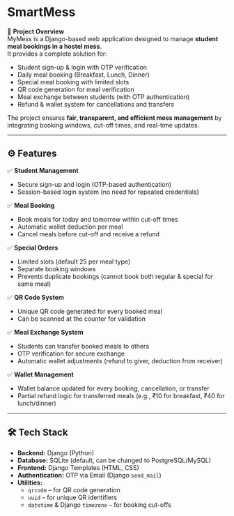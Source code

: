 # SmartMess

📌 **Project Overview**  
MyMess is a Django-based web application designed to manage **student meal bookings in a hostel mess**.  
It provides a complete solution for:  

- Student sign-up & login with OTP verification  
- Daily meal booking (Breakfast, Lunch, Dinner)  
- Special meal booking with limited slots  
- QR code generation for meal verification  
- Meal exchange between students (with OTP authentication)  
- Refund & wallet system for cancellations and transfers  

The project ensures **fair, transparent, and efficient mess management** by integrating booking windows, cut-off times, and real-time updates.  

---

## ⚙️ Features  

✅ **Student Management**  
- Secure sign-up and login (OTP-based authentication)  
- Session-based login system (no need for repeated credentials)  

✅ **Meal Booking**  
- Book meals for today and tomorrow within cut-off times  
- Automatic wallet deduction per meal  
- Cancel meals before cut-off and receive a refund  

✅ **Special Orders**  
- Limited slots (default 25 per meal type)  
- Separate booking windows  
- Prevents duplicate bookings (cannot book both regular & special for same meal)  

✅ **QR Code System**  
- Unique QR code generated for every booked meal  
- Can be scanned at the counter for validation  

✅ **Meal Exchange System**  
- Students can transfer booked meals to others  
- OTP verification for secure exchange  
- Automatic wallet adjustments (refund to giver, deduction from receiver)  

✅ **Wallet Management**  
- Wallet balance updated for every booking, cancellation, or transfer  
- Partial refund logic for transferred meals (e.g., ₹10 for breakfast, ₹40 for lunch/dinner)  

---

## 🛠️ Tech Stack  

- **Backend:** Django (Python)  
- **Database:** SQLite (default, can be changed to PostgreSQL/MySQL)  
- **Frontend:** Django Templates (HTML, CSS)  
- **Authentication:** OTP via Email (Django `send_mail`)  
- **Utilities:**  
  - `qrcode` – for QR code generation  
  - `uuid` – for unique QR identifiers  
  - `datetime` & Django `timezone` – for booking cut-offs  
